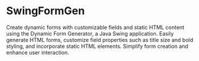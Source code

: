 # SwingFormGen
Create dynamic forms with customizable fields and static HTML content using the Dynamic Form Generator, a Java Swing application. Easily generate HTML forms, customize field properties such as title size and bold styling, and incorporate static HTML elements. Simplify form creation and enhance user interaction.
